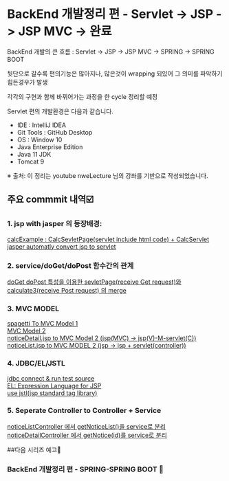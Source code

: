 # BackEnd 개발정리 편 - Servlet -> JSP -> JSP MVC -> 완료

BackEnd 개발의 큰 흐름 : Servlet -> JSP -> JSP MVC -> SPRING -> SPRING BOOT

뒷단으로 갈수록 편의기능은 많아지나, 많은것이 wrapping 되있어 그 의미를 파악하기 힘든경우가 발생

각각의 구현과 함께 바뀌어가는 과정을 한 cycle 정리할 예정

Servlet 편의 개발환경은 다음과 같습니다. 
* IDE : IntelliJ IDEA
* Git Tools : GitHub Desktop
* OS : Window 10
* Java Enterprise Edition 
* Java 11 JDK
* Tomcat 9

※ 출처: 이 정리는 youtube nweLecture 님의 강좌를 기반으로 작성되었습니다.

## 주요 commmit 내역☑️
### 1. jsp with jasper 의 등장배경:   
[calcExample : CalcSevletPage(servlet include html code) + CalcServlet](https://github.com/mangozzelli/BackEnd-Servlet-Jsp-JspMVC/commit/fbdd2370ebd2588b3611ed44d82ae37d63b15004)  
[jasper automatly convert jsp to servlet](https://github.com/mangozzelli/BackEnd-Servlet-Jsp-JspMVC/commit/50a283c3c70f8c5c41078c144cf090a9920eebfd)  
  
### 2. service/doGet/doPost 함수간의 관계 
[doGet doPost 특성을 이용한 sevletPage(receive Get request)와 calculate3(receive Post request) 의 merge](https://github.com/mangozzelli/BackEnd-Servlet-Jsp-JspMVC/commit/2155e707fbe631ddb729f3f4725fb0e5aff9ae79)  
  
### 3. MVC MODEL  
[spagetti To MVC Model 1](https://github.com/mangozzelli/BackEnd-Servlet-Jsp-JspMVC/commit/75d45d550c75c0e4e300e5f68b6f5ed8164553b9)  
[MVC Model 2](https://github.com/mangozzelli/BackEnd-Servlet-Jsp-JspMVC/commit/8ed3ffbd69bba9789f0044ab42dc5b98ae71374f)  
[noticeDetail.jsp to MVC Model 2 (jsp(MVC) -> jsp(V)-M-servlet(C))](https://github.com/mangozzelli/BackEnd-Servlet-Jsp-JspMVC/commit/9ebdc9c75c93384a32583bbd7b73c6588d6e13bc)  
[noticeList.jsp to MVC MODEL 2 (jsp -> jsp + servlet(controller))](https://github.com/mangozzelli/BackEnd-Servlet-Jsp-JspMVC/commit/18c05ea41cc68c87049d172f6e9e2ed08716732c)  

### 4. JDBC/EL/JSTL  
[jdbc connect & run test source](https://github.com/mangozzelli/BackEnd-Servlet-Jsp-JspMVC/commit/40af8aba876bddb3013cacb93e0692f0c6ae4108)  
[EL: Expression Language for JSP](https://github.com/mangozzelli/BackEnd-Servlet-Jsp-JspMVC/commit/75eaf994a6adcbc8634f64a4f999d9d211173c5c)  
[use jstl(jsp standard tag library)](https://github.com/mangozzelli/BackEnd-Servlet-Jsp-JspMVC/commit/a84bf0ccf85142e37cf2e31fa3379ffdf4463fae)  
  
### 5. Seperate Controller to Controller + Service  
[noticeListController 에서 getNoticeList()을 service로 분리](https://github.com/mangozzelli/BackEnd-Servlet-Jsp-JspMVC/commit/75786760510d1fc809e08969f50ad178efa6b4e5)  
[noticeDetailController 에서 getNotice(id)를 service로 분리](https://github.com/mangozzelli/BackEnd-Servlet-Jsp-JspMVC/commit/df5ec2fb4a64e85c9a7250c3f303ef24315f32d8)  
  
##다음 시리즈 예고🌱
### BackEnd 개발정리 편 - SPRING-SPRING BOOT 🌱
